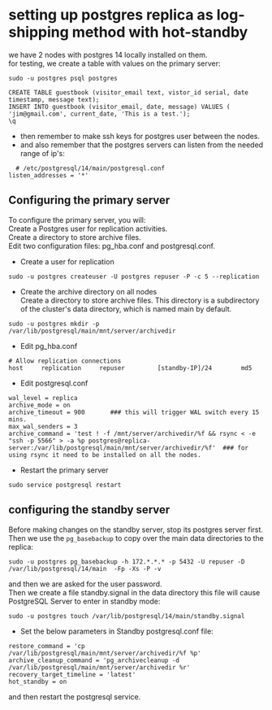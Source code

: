 # setting up postgres replica as log-shipping method with hot-standby
we have 2 nodes with postgres 14 locally installed on them.  
for testing, we create a table with values on the primary server:
```
sudo -u postgres psql postgres

CREATE TABLE guestbook (visitor_email text, vistor_id serial, date timestamp, message text);
INSERT INTO guestbook (visitor_email, date, message) VALUES ( 'jim@gmail.com', current_date, 'This is a test.');
\q
```
* then remember to make ssh keys for postgres user between the nodes.  
* and also remember that the postgres servers can listen from the needed range of ip's:  
```
  # /etc/postgresql/14/main/postgresql.conf
listen_addresses = '*'
```
## Configuring the primary server
To configure the primary server, you will:  
Create a Postgres user for replication activities.  
Create a directory to store archive files.  
Edit two configuration files: pg_hba.conf and postgresql.conf.  
* Create a user for replication
```
sudo -u postgres createuser -U postgres repuser -P -c 5 --replication
```
* Create the archive directory on all nodes  
Create a directory to store archive files. This directory is a subdirectory of the cluster's data directory, which is named main by default.  
```
sudo -u postgres mkdir -p /var/lib/postgresql/main/mnt/server/archivedir
```
* Edit pg_hba.conf  
```
# Allow replication connections
host     replication     repuser         [standby-IP]/24        md5
```
* Edit postgresql.conf  
```
wal_level = replica
archive_mode = on
archive_timeout = 900       ### this will trigger WAL switch every 15 mins.
max_wal_senders = 3
archive_command = 'test ! -f /mnt/server/archivedir/%f && rsync < -e "ssh -p 5566" > -a %p postgres@replica-server:/var/lib/postgresql/main/mnt/server/archivedir/%f'  ### for using rsync it need to be installed on all the nodes.
```
* Restart the primary server  
```
sudo service postgresql restart
```
## configuring the standby server  
Before making changes on the standby server, stop its postgres server first.  
Then we use the `pg_basebackup` to copy over the main data directories to the replica:  
```
sudo -u postgres pg_basebackup -h 172.*.*.* -p 5432 -U repuser -D /var/lib/postgresql/14/main  -Fp -Xs -P -v
```
and then we are asked for the user password.  
Then we create a file standby.signal in the data directory this file will cause PostgreSQL Server to enter in standby mode:  
```
sudo -u postgres touch /var/lib/postgresql/14/main/standby.signal
```
* Set the below parameters in Standby postgresql.conf file:  
```
restore_command = 'cp /var/lib/postgresql/main/mnt/server/archivedir/%f %p'
archive_cleanup_command = 'pg_archivecleanup -d /var/lib/postgresql/main/mnt/server/archivedir %r'
recovery_target_timeline = 'latest'
hot_standby = on
```
and then restart the postgresql service.  
